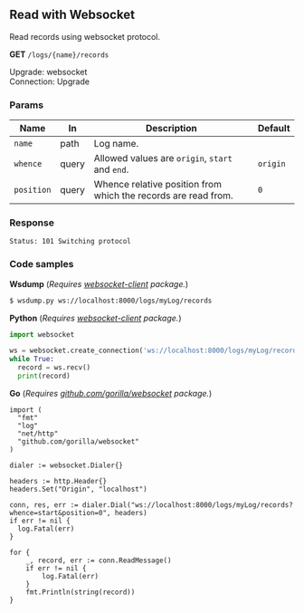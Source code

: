 Read with Websocket
-------------------

Read records using websocket protocol.

**GET** `/logs/{name}/records`

Upgrade: websocket  
Connection: Upgrade  

### Params 

| Name       	| In    	| Description                                                    	| Default  	|
|------------	|-------	|----------------------------------------------------------------	|----------	|
| `name`     	| path  	| Log name.                                                      	|          	|
| `whence`   	| query 	| Allowed values are `origin`, `start` and `end`.                	| `origin` 	|
| `position` 	| query 	| Whence relative position from which the records are read from. 	| `0`      	|

### Response 

```
Status: 101 Switching protocol
```

### Code samples

**Wsdump** (_Requires [websocket-client](https://pypi.org/project/websocket-client-py3/) package._)
```bash
$ wsdump.py ws://localhost:8000/logs/myLog/records
```

**Python** (_Requires [websocket-client](https://pypi.org/project/websocket-client-py3/) package._)

```python
import websocket

ws = websocket.create_connection('ws://localhost:8000/logs/myLog/records')
while True:
  record = ws.recv()
  print(record)
```

**Go** (_Requires [github.com/gorilla/websocket](http://github.com/gorilla/websocket) package._)

```golang
import (
  "fmt"
  "log"
  "net/http"
  "github.com/gorilla/websocket"
)

dialer := websocket.Dialer{}

headers := http.Header{}
headers.Set("Origin", "localhost")

conn, res, err := dialer.Dial("ws://localhost:8000/logs/myLog/records?whence=start&position=0", headers)
if err != nil {
  log.Fatal(err)
}

for {
    _, record, err := conn.ReadMessage()
    if err != nil {
        log.Fatal(err)
    }
    fmt.Println(string(record))
}
```

